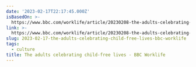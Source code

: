 ```yaml
---
date: '2023-02-17T22:17:45.000Z'
isBasedOn: >-
  https://www.bbc.com/worklife/article/20230208-the-adults-celebrating-child-free-lives?utm_source=pocket-newtab
link: >-
  https://www.bbc.com/worklife/article/20230208-the-adults-celebrating-child-free-lives?utm_source=pocket-newtab
slug: 2023-02-17-the-adults-celebrating-child-free-lives-bbc-worklife
tags:
  - culture
title: The adults celebrating child-free lives - BBC Worklife
---
```


